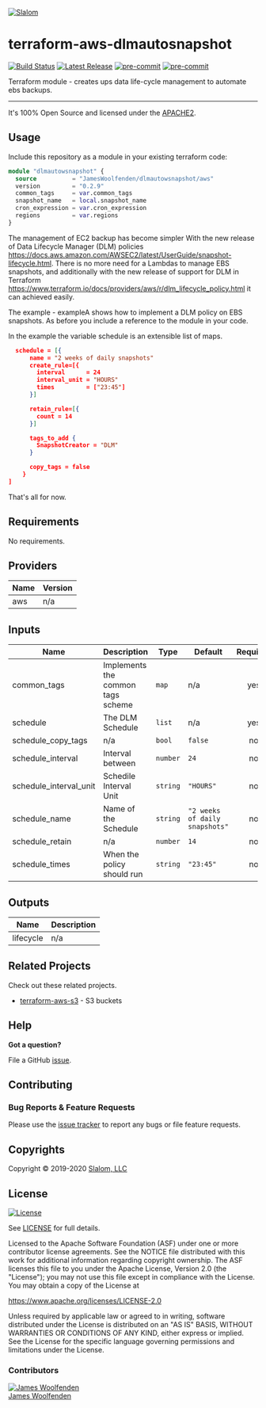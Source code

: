 [![Slalom][logo]](https://slalom.com)

# terraform-aws-dlmautosnapshot

[![Build Status](https://github.com/JamesWoolfenden/terraform-aws-dlmautosnapshot/workflows/Verify%20and%20Bump/badge.svg?branch=master)](https://github.com/JamesWoolfenden/terraform-aws-dlmautosnapshot)
[![Latest Release](https://img.shields.io/github/release/JamesWoolfenden/terraform-aws-dlmautosnapshot.svg)](https://github.com/JamesWoolfenden/terraform-aws-dlmautosnapshot/releases/latest)
[![pre-commit](https://img.shields.io/badge/pre--commit-enabled-brightgreen?logo=pre-commit&logoColor=white)](https://github.com/pre-commit/pre-commit)
[![pre-commit](https://img.shields.io/badge/checkov-verified-brightgreen)](https://www.checkov.io/)

Terraform module - creates ups data life-cycle management to automate ebs backups.

---

It's 100% Open Source and licensed under the [APACHE2](LICENSE).

## Usage

Include this repository as a module in your existing terraform code:

```terraform
module "dlmautowsnapshot" {
  source          = "JamesWoolfenden/dlmautowsnapshot/aws"
  version         = "0.2.9"
  common_tags     = var.common_tags
  snapshot_name   = local.snapshot_name
  cron_expression = var.cron_expression
  regions         = var.regions
}
```

The management of EC2 backup has become simpler With the new release of Data Lifecycle Manager (DLM) policies <https://docs.aws.amazon.com/AWSEC2/latest/UserGuide/snapshot-lifecycle.html>.
There is no more need for a Lambdas to manage EBS snapshots, and additionally with the new release of support for DLM in Terraform <https://www.terraform.io/docs/providers/aws/r/dlm_lifecycle_policy.html> it can achieved easily.

The example - exampleA shows how to implement a DLM policy on EBS snapshots.
As before you include a reference to the module in your code.

In the example the variable schedule is an extensible list of maps.

```JSON
  schedule = [{
      name = "2 weeks of daily snapshots"
      create_rule=[{
        interval      = 24
        interval_unit = "HOURS"
        times         = ["23:45"]
      }]

      retain_rule=[{
        count = 14
      }]

      tags_to_add {
        SnapshotCreator = "DLM"
      }

      copy_tags = false
    }
]
```

That's all for now.
<!-- BEGINNING OF PRE-COMMIT-TERRAFORM DOCS HOOK -->
## Requirements

No requirements.

## Providers

| Name | Version |
|------|---------|
| aws | n/a |

## Inputs

| Name | Description | Type | Default | Required |
|------|-------------|------|---------|:--------:|
| common\_tags | Implements the common tags scheme | `map` | n/a | yes |
| schedule | The DLM Schedule | `list` | n/a | yes |
| schedule\_copy\_tags | n/a | `bool` | `false` | no |
| schedule\_interval | Interval between | `number` | `24` | no |
| schedule\_interval\_unit | Schedile Interval Unit | `string` | `"HOURS"` | no |
| schedule\_name | Name of the Schedule | `string` | `"2 weeks of daily snapshots"` | no |
| schedule\_retain | n/a | `number` | `14` | no |
| schedule\_times | When the policy should run | `string` | `"23:45"` | no |

## Outputs

| Name | Description |
|------|-------------|
| lifecycle | n/a |

<!-- END OF PRE-COMMIT-TERRAFORM DOCS HOOK -->

## Related Projects

Check out these related projects.

- [terraform-aws-s3](https://github.com/jameswoolfenden/terraform-aws-s3) - S3 buckets

## Help

**Got a question?**

File a GitHub [issue](https://github.com/JamesWoolfenden/terraform-aws-dlmautowsnapshot/issues).

## Contributing

### Bug Reports & Feature Requests

Please use the [issue tracker](https://github.com/JamesWoolfenden/terraform-aws-dlmautowsnapshot/issues) to report any bugs or file feature requests.

## Copyrights

Copyright © 2019-2020 [Slalom, LLC](https://slalom.com)

## License

[![License](https://img.shields.io/badge/License-Apache%202.0-blue.svg)](https://opensource.org/licenses/Apache-2.0)

See [LICENSE](LICENSE) for full details.

Licensed to the Apache Software Foundation (ASF) under one
or more contributor license agreements.  See the NOTICE file
distributed with this work for additional information
regarding copyright ownership.  The ASF licenses this file
to you under the Apache License, Version 2.0 (the
"License"); you may not use this file except in compliance
with the License.  You may obtain a copy of the License at

<https://www.apache.org/licenses/LICENSE-2.0>

Unless required by applicable law or agreed to in writing,
software distributed under the License is distributed on an
"AS IS" BASIS, WITHOUT WARRANTIES OR CONDITIONS OF ANY
KIND, either express or implied.  See the License for the
specific language governing permissions and limitations
under the License.

### Contributors

  [![James Woolfenden][jameswoolfenden_avatar]][jameswoolfenden_homepage]<br/>[James Woolfenden][jameswoolfenden_homepage]

  [jameswoolfenden_homepage]: https://github.com/jameswoolfenden
  [jameswoolfenden_avatar]: https://github.com/jameswoolfenden.png?size=150

[logo]: https://gist.githubusercontent.com/JamesWoolfenden/5c457434351e9fe732ca22b78fdd7d5e/raw/15933294ae2b00f5dba6557d2be88f4b4da21201/slalom-logo.png
[website]: https://slalom.com
[github]: https://github.com/jameswoolfenden
[linkedin]: https://www.linkedin.com/in/jameswoolfenden/
[twitter]: https://twitter.com/JimWoolfenden

[share_twitter]: https://twitter.com/intent/tweet/?text=terraform-aws-dlmautowsnapshot&url=https://github.com/JamesWoolfenden/terraform-aws-dlmautowsnapshot
[share_linkedin]: https://www.linkedin.com/shareArticle?mini=true&title=terraform-aws-dlmautowsnapshot&url=https://github.com/JamesWoolfenden/terraform-aws-dlmautowsnapshot
[share_reddit]: https://reddit.com/submit/?url=https://github.com/JamesWoolfenden/terraform-aws-dlmautowsnapshot
[share_facebook]: https://facebook.com/sharer/sharer.php?u=https://github.com/JamesWoolfenden/terraform-aws-dlmautowsnapshot
[share_email]: mailto:?subject=terraform-aws-dlmautowsnapshot&body=https://github.com/JamesWoolfenden/terraform-aws-dlmautowsnapshot
